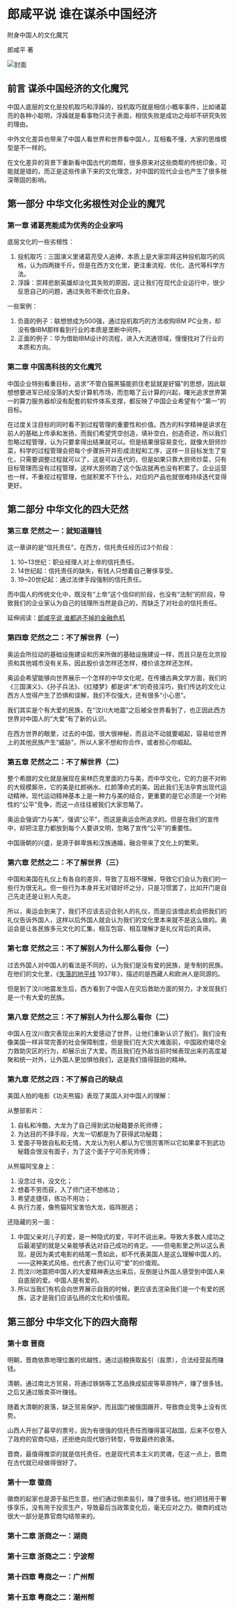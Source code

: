 # 郎咸平说 谁在谋杀中国经济

附身中国人的文化魔咒

郎咸平 著

![封面](contents/wx-cover.png)

## 前言 谋杀中国经济的文化魔咒

中国人底层的文化是投机取巧和浮躁的，投机取巧就是相信小概率事件，比如诸葛亮的各种小聪明，浮躁就是看事物只流于表面，相信失败是成功之母却不研究失败的理由。

中外文化差异也带来了中国人看世界和世界看中国人，互相看不懂，大家的思维模型是不一样的。

在文化差异的背景下重新看中国古代的商帮，很多原来对这些商帮的传统印象，可能就是错的，而正是这些传承下来的文化理念，对中国的现代企业也产生了很多根深蒂固的影响。

## 第一部分 中华文化劣根性对企业的魔咒

### 第一章 诸葛亮能成为优秀的企业家吗

底层文化的一些劣根性：

1. 投机取巧：三国演义里诸葛亮受人追捧，本质上是大家崇拜这种投机取巧的风格，认为四两拨千斤。但是在西方文化里，更注重流程、优化、迭代等科学方法。
2. 浮躁：崇拜悲剧英雄却淡化其失败的原因，这让我们在现代企业运行中，很少反思自己的问题，通过失败不断优化自身。

一些案例：

1. 负面的例子：联想想成为500强，通过投机取巧的方法收购IBM PC业务，却没有像IBM那样看到行业的本质是垄断中间件。
2. 正面的例子：华为借助IBM设计的流程，进入大流通领域，慢慢找对了行业的本质和方向。

### 第二章 中国高科技的文化魔咒

中国企业特别看重目标，追求“不管白猫黑猫能抓住老鼠就是好猫”的思想，因此联想想要进军已经没落的大型计算机市场，而忽略了云计算的兴起，曙光追求世界第一的算力服务器却没有配套的软件体系支撑，都反映了中国企业希望有个“第一”的目标。

在过度关注目标的同时看不到过程管理的重要性和价值。西方的科学精神是讲求在前人的基础上传承和发扬，而我们希望凭空创造，填补空白，创造奇迹，所以我们忽略过程管理，认为只要拿得出结果就可以。但是结果很容易变化，就像大厨师炒菜，科学的过程管理会把每个步骤拆开并形成流程和工序，这样一旦目标发生了变化，只需要调整过程就可以了，这是可以迭代的，但是如果只靠大厨师炒菜，只有目标管理而没有过程管理，这样大厨师跑了这个饭店就再也没有积累了。企业运营也一样，不重视过程管理，也就积累不下什么，对应的产品也就很难持续迭代变得更好。

## 第二部分 中华文化的四大茫然

### 第三章 茫然之一：就知道赚钱

这一章讲的是“信托责任”，在西方，信托责任经历过3个阶段：

1. 10~13世纪：职业经理人对上帝的信托责任。
2. 14世纪起：信托责任的缺失，有钱人只想着自己奢侈享受。
3. 19~20世纪起：通过法律手段强制的信托责任。

而中国人的传统文化中，既没有“上帝”这个信仰的阶段，也没有“法制”的阶段，导致我们的企业家认为自己的钱理所当然是自己的，而缺乏了对社会的信托责任。

延伸阅读：[郎咸平说 谁都逃不掉的金融危机](../郎咸平说-谁都逃不掉的金融危机/README.md)

### 第四章 茫然之二：不了解世界（一）

奥运会所拉动的基础设施建设和历来所做的基础设施建设一样，而且只是在北京投资和其他城市没有关系，因此股价该怎样还怎样，楼价该怎样还怎样。

奥运会希望能够向世界展示一个怎样的中华文化呢，在传播古典文学方面，我们的《三国演义》、《孙子兵法》、《红楼梦》都是讲“术”的奇技淫巧，我们传达的文化让西方人觉得产生了恐惧和误解，我们不仅强大，还有很多“小心思”。

我们其实是个有大爱的民族，在“汶川大地震”之后被全世界看到了，也正因此西方世界对中国人的“大爱”有了新的认识。

在西方世界的眼里，过去的中国，很大很神秘，而且动不动就要崛起，容易给世界上的其他民族产生“威胁”，所以人家不想和你合作，或者担心你崛起。

### 第五章 茫然之二：不了解世界（二）

整个希腊的文化就是展现在奥林匹克里面的力与美，而中华文化，它的力是不对称的大规模厮杀，它的美是红颜祸水、红颜薄命式的美。因此我们无法孕育出现代运动精神，现代运动精神基本上是一种力与美的结合，更重要的是它必须是一个对称性的“公平”竞争，而这一点往往被我们大家忽略了。

奥运会强调“力与美”，强调“公平”，而这是奥运会所追求的。但是在我们的宣传中，却把注意力都放到每个人要讲文明，忽略了宣传“公平”的重要性。

中国唐朝的兴盛，是源于鲜卑族和汉族通婚，融合带来了文化上的繁荣。

### 第六章 茫然之二：不了解世界（三）

中国和美国在礼仪上有各自的差异，导致了互相不理解，导致它们会认为我们的一些行为很无礼。但一些行为本身并无对错好坏之分，只是习惯罢了，比如开门是自己先走还是让别人先走。

所以，奥运会到来了，我们不应该去迎合别人的礼仪，而是应该借此机会把我们的礼仪告诉外国人，这样以后外国人就会认为我们的文化里本来就不是这么做的。奥运会是让各民族多元文化的汇集，相互包容、相互理解才是礼仪背后的真谛。

### 第七章 茫然之三：不了解别人为什么那么看你（一）

过去外国人对中国人的看法是不同的，认为我们是没有爱的民族，是专制的民族。在他们的文化里，《[失落的地平线](https://movie.douban.com/subject/1293244/) 1937年》，描述的是西藏人和欧洲人是同源的。

但是到了汶川地震发生后，西方看到了中国人在灾后救助方面的努力，才发现我们是一个有大爱的民族。

### 第八章 茫然之三：不了解别人为什么那么看你（二）

中国人在汶川救灾表现出来的大爱感动了世界，让他们重新认识了我们，我们没有像美国一样非常完善的社会保障制度，但是我们在大灾大难面前，中国政府竭尽全力救助灾区的行为，却展示出了大爱。而且我们在外敌当前时候表现出来的高度凝聚和统一对外，让外国人更加惧怕我们，这是我们值得鼓励的精神。

### 第九章 茫然之四：不了解自己的缺点

美国人拍的电影《功夫熊猫》表现了美国人对中国人的理解：

从整部影片：

1. 自私和冷酷，大龙为了自己得到武功秘籍要杀死师傅；
2. 为达目的不择手段，大龙一切都是为了获得武功秘籍；
3. 爱面子导致自私和无情，大龙认为别人都认为它很厉害所以它如果拿不到武功秘籍会很没有面子，为了这个面子宁可杀死师傅；

从熊猫阿宝身上：

1. 没念过书，没文化；
2. 想着不劳而获，入了师门还不想练功；
3. 希望走捷径，练功不用功；
4. 执行力差，像熊猫阿宝害怕大龙，临阵脱逃；

还隐藏的另一面：

1. 中国父亲对儿子的爱，是一种隐式的爱，平时不说出来。导致大多数人成功之后最渴望的就是父亲能够表达对自己成功的肯定。——但电影里之所以这么表现，是因为美式电影的结尾一贯如此，却不代表美国人是这么理解中国人的。——这种美式风格，也代表了他们认可“爱”的价值观。
2. 而汶川地震把中国人的大爱精神表达出来后，反倒是让外国人感受到中国人来自底层的爱。中国人是有爱的。
3. 所以当我们有机会向世界展示自我的时候，更应该去渲染我们是一个有爱的民族，这才是我们应该弘扬的文化和价值观。

## 第三部分 中华文化下的四大商帮

### 第十章 晋商

明朝，晋商依靠地理位置的优越性，通过运粮换取盐引（盐票），合法经营盐而赚钱。

清朝，通过南北方贸易，将通过铁锅等工艺品换成貂皮等草原特产，赚了很多钱。之后又通过贩卖茶叶赚钱。

随着大清朝的衰落，缺乏贸易保护，而且国门被俄国踢开，导致商业竞争上没有优势。

山西人开创了最早的票号，因为有很强的信托责任而赚得富可敌国，后来不仅卷入了政府的官商勾结，还拒绝向现代银行转型，导致最终的衰落。

晋商，最值得推崇的就是信托责任，也是现代资本主义的灵魂，在这一点上，晋商在古代就已经做得很好了。

### 第十一章 徽商

徽商的起家也是源于盐巴生意，他们通过倒卖盐引，赚了很多钱。他们把钱用于奢侈享乐，没有用于投资生产，导致最后当政策变化后，毫无应对之力。徽商的成功很大一部分是靠官商勾结带来的。

### 第十二章 浙商之一：湖商

### 第十三章 浙商之二：宁波帮

### 第十四章 粤商之一：广州帮

### 第十五章 粤商之二：潮州帮
